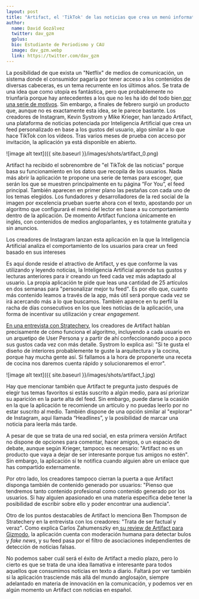 ```yaml
---
layout: post
title: "Artifact, el 'TikTok' de las noticias que crea un menú informativo a tu medida"
author:
  name: David Gozálvez
  twitter: dav_gzm
  gplus:  
  bio: Estudiante de Periodismo y CAU
  image: dav_gzm.webp
  link: https://twitter.com/dav_gzm
---
```

La posibilidad de que exista un "Netflix" de medios de comunicación, un sistema donde el consumidor pagaría por tener acceso a los contenidos de diversas cabeceras, es un tema recurrente en los últimos años. Se trata de una idea que como utopía es fantástica, pero que probablemente no triunfaría porque hay antecedentes a los que no les ha ido del todo bien[ por una serie de motivos](https://mip.umh.es/blog/2020/08/06/spotify-netflix-medios-una-ocurrencia-imposible/). Sin embargo, a finales de febrero surgió un producto que, aunque no es exactamente esta idea, se le parece bastante. Los creadores de Instagram, Kevin Systrom y Mike Krieger, han lanzado Artifact, una plataforma de noticias potenciada por Inteligencia Artificial que crea un feed personalizado en base a los gustos del usuario, algo similar a lo que hace TikTok con los vídeos. Tras varios meses de prueba con acceso por invitación, la aplicación ya está disponible en abierto.

![image alt text]({{ site.baseurl }}/images/shots/artifact_0.png)

Artifact ha recibido el sobrenombre de "el TikTok de las noticias" porque basa su funcionamiento en los datos que recopila de los usuarios. Nada más abrir la aplicación te propone una serie de temas para escoger, que serán los que se muestren principalmente en tu página “For You”, el feed principal. También aparecen en primer plano las pestañas con cada uno de los temas elegidos. Los fundadores y desarrolladores de la red social de la imagen por excelencia prueban suerte ahora con el texto, apostando por un algoritmo que configurará el menú del lector en base a su comportamiento dentro de la aplicación. De momento Artifact funciona únicamente en inglés, con contenidos de medios angloparlantes, y es totalmente gratuita y sin anuncios.

Los creadores de Instagram lanzan esta aplicación en la que la Inteligencia Artificial analiza el comportamiento de los usuarios para crear un feed basado en sus intereses

Es aquí donde reside el atractivo de Artifact, y es que conforme la vas utilizando y leyendo noticias, la Inteligencia Artificial aprende tus gustos y lecturas anteriores para ir creando un feed cada vez más adaptado al usuario. La propia aplicación te pide que leas una cantidad de 25 artículos en dos semanas para "personalizar mejor tu feed". Es por ello que, cuanto más contenido leamos a través de la app, más útil será porque cada vez se irá acercando más a lo que buscamos. También aparece en tu perfil la racha de días consecutivos en los que lees noticias de la aplicación, una forma de incentivar su utilización y crear *engagement*.

[En una entrevista con Stratechery](https://stratechery.com/), los creadores de Artifact hablan precisamente de cómo funciona el algoritmo, incluyendo a cada usuario en un arquetipo de User Persona y a partir de ahí confeccionando poco a poco sus gustos cada vez con más detalle. Systrom lo explica así: "Si te gusta el diseño de interiores probablemente te guste la arquitectura y la cocina, porque hay mucha gente así. Si fallamos a la hora de proponerte una receta de cocina nos daremos cuenta rápido y solucionaremos el error".

![image alt text]({{ site.baseurl }}/images/shots/artifact_1.jpg)

Hay que mencionar también que Artifact te pregunta justo después de elegir tus temas favoritos si estás suscrito a algún medio, para así priorizar su aparición en la parte alta del feed. Sin embargo, puede darse la ocasión en la que la aplicación te recomiende un artículo y no puedas leerlo por no estar suscrito al medio. También dispone de una opción similar al "explorar" de Instagram, aquí llamada “Headlines”, y la posibilidad de marcar una noticia para leerla más tarde.

A pesar de que se trata de una red social, en esta primera versión Artifact no dispone de opciones para comentar, hacer amigos, o un espacio de debate, aunque según Krieger, tampoco es necesario: "Artifact no es un producto que vaya a dejar de ser interesante porque tus amigos no estén". Sin embargo, la aplicación sí te notifica cuando alguien abre un enlace que has compartido externamente.

Por otro lado, los creadores tampoco cierran la puerta a que Artifact disponga también de contenido generado por usuarios: "Pienso que tendremos tanto contenido profesional como contenido generado por los usuarios. Si hay alguien apasionado en una materia específica debe tener la posibilidad de escribir sobre ello y poder encontrar una audiencia".

Otro de los puntos destacables de Artifact lo menciona Ben Thompson de Stratechery en la entrevista con los creadores: "Trata de ser factual y veraz". Como explica Carlos Zahumenszky en[ su review de Artifact para Gizmodo](https://es.gizmodo.com/ya-puedes-descargar-artifact-la-nueva-aplicacion-de-no-1850148803), la aplicación cuenta con moderación humana para detectar bulos y *fake news*, y su feed pasa por el filtro de asociaciones independientes de detección de noticias falsas.

No podemos saber cuál será el éxito de Artifact a medio plazo, pero lo cierto es que se trata de una idea llamativa e interesante para todos aquellos que consumimos noticias en texto a diario. Faltará por ver también si la aplicación trasciende más allá del mundo anglosajón, siempre adelantado en materia de innovación en la comunicación, y podemos ver en algún momento un Artifact con noticias en español.